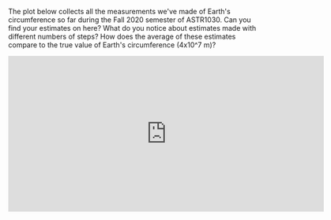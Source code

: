 The plot below collects all the measurements we've made of Earth's circumference so far during the Fall 2020 semester of ASTR1030. Can you find your estimates on here? What do you notice about estimates made with different numbers of steps? How does the average of these estimates compare to the true value of Earth's circumference (4x10^7 m)?

<iframe width="639" height="316" seamless frameborder="0" scrolling="no" src="https://docs.google.com/spreadsheets/d/e/2PACX-1vR-BaLSH3QqQ6ufeyf45uN9_aK7QCF_SQPJqs8iYPaJrwpielIlCXp0ZQEV0XzEzEDh_TCwSaugaVnr/pubchart?oid=815523670&amp;format=interactive"></iframe>
